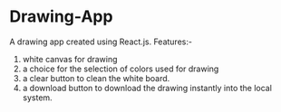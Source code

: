 # Drawing-App

A drawing app created using React.js.
Features:-
1. white canvas for drawing
2. a choice for the selection of colors used for drawing
3. a clear button to clean the white board.
4. a download button to download the drawing instantly into the local system.
